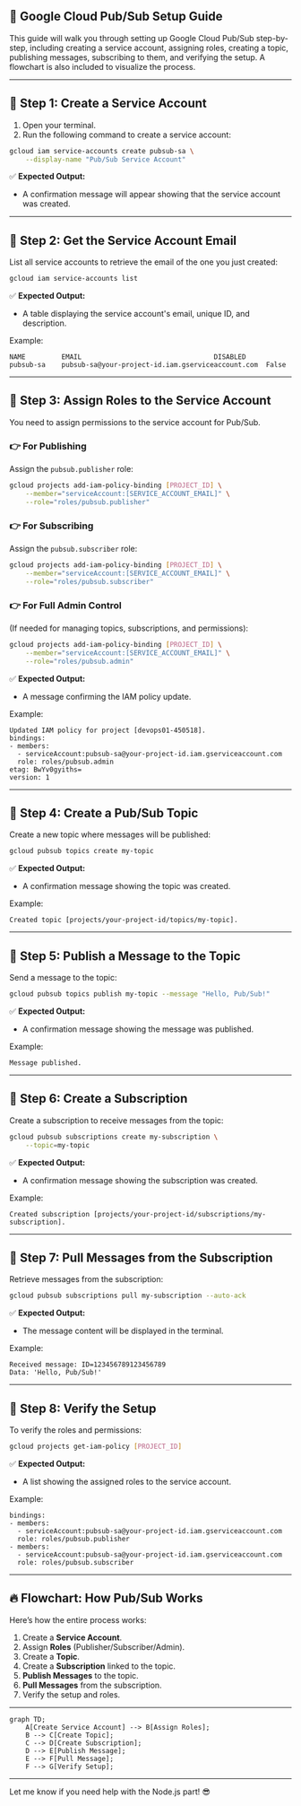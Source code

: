 ## 🚀 **Google Cloud Pub/Sub Setup Guide**  

This guide will walk you through setting up Google Cloud Pub/Sub step-by-step, including creating a service account, assigning roles, creating a topic, publishing messages, subscribing to them, and verifying the setup. A flowchart is also included to visualize the process.

---

## 🌟 **Step 1: Create a Service Account**
1. Open your terminal.
2. Run the following command to create a service account:

```bash
gcloud iam service-accounts create pubsub-sa \
    --display-name "Pub/Sub Service Account"
```

✅ **Expected Output:**  
- A confirmation message will appear showing that the service account was created.

---

## 🌟 **Step 2: Get the Service Account Email**
List all service accounts to retrieve the email of the one you just created:

```bash
gcloud iam service-accounts list
```

✅ **Expected Output:**  
- A table displaying the service account's email, unique ID, and description.  

Example:
```text
NAME         EMAIL                                 DISABLED
pubsub-sa    pubsub-sa@your-project-id.iam.gserviceaccount.com  False
```

---

## 🌟 **Step 3: Assign Roles to the Service Account**
You need to assign permissions to the service account for Pub/Sub.

### 👉 **For Publishing**  
Assign the `pubsub.publisher` role:  

```bash
gcloud projects add-iam-policy-binding [PROJECT_ID] \
    --member="serviceAccount:[SERVICE_ACCOUNT_EMAIL]" \
    --role="roles/pubsub.publisher"
```

### 👉 **For Subscribing**  
Assign the `pubsub.subscriber` role:

```bash
gcloud projects add-iam-policy-binding [PROJECT_ID] \
    --member="serviceAccount:[SERVICE_ACCOUNT_EMAIL]" \
    --role="roles/pubsub.subscriber"
```

### 👉 **For Full Admin Control**  
(If needed for managing topics, subscriptions, and permissions):

```bash
gcloud projects add-iam-policy-binding [PROJECT_ID] \
    --member="serviceAccount:[SERVICE_ACCOUNT_EMAIL]" \
    --role="roles/pubsub.admin"
```

✅ **Expected Output:**  
- A message confirming the IAM policy update.

Example:
```text
Updated IAM policy for project [devops01-450518].
bindings:
- members:
  - serviceAccount:pubsub-sa@your-project-id.iam.gserviceaccount.com
  role: roles/pubsub.admin
etag: BwYv0gyiths=
version: 1
```

---

## 🌟 **Step 4: Create a Pub/Sub Topic**
Create a new topic where messages will be published:

```bash
gcloud pubsub topics create my-topic
```

✅ **Expected Output:**  
- A confirmation message showing the topic was created.

Example:
```text
Created topic [projects/your-project-id/topics/my-topic].
```

---

## 🌟 **Step 5: Publish a Message to the Topic**
Send a message to the topic:

```bash
gcloud pubsub topics publish my-topic --message "Hello, Pub/Sub!"
```

✅ **Expected Output:**  
- A confirmation message showing the message was published.

Example:
```text
Message published.
```

---

## 🌟 **Step 6: Create a Subscription**
Create a subscription to receive messages from the topic:

```bash
gcloud pubsub subscriptions create my-subscription \
    --topic=my-topic
```

✅ **Expected Output:**  
- A confirmation message showing the subscription was created.

Example:
```text
Created subscription [projects/your-project-id/subscriptions/my-subscription].
```

---

## 🌟 **Step 7: Pull Messages from the Subscription**
Retrieve messages from the subscription:

```bash
gcloud pubsub subscriptions pull my-subscription --auto-ack
```

✅ **Expected Output:**  
- The message content will be displayed in the terminal.

Example:
```text
Received message: ID=123456789123456789
Data: 'Hello, Pub/Sub!'
```

---

## 🌟 **Step 8: Verify the Setup**
To verify the roles and permissions:

```bash
gcloud projects get-iam-policy [PROJECT_ID]
```

✅ **Expected Output:**  
- A list showing the assigned roles to the service account.

Example:
```text
bindings:
- members:
  - serviceAccount:pubsub-sa@your-project-id.iam.gserviceaccount.com
  role: roles/pubsub.publisher
- members:
  - serviceAccount:pubsub-sa@your-project-id.iam.gserviceaccount.com
  role: roles/pubsub.subscriber
```

---

## 🔥 **Flowchart: How Pub/Sub Works**  
Here’s how the entire process works:  

1. Create a **Service Account**.  
2. Assign **Roles** (Publisher/Subscriber/Admin).  
3. Create a **Topic**.  
4. Create a **Subscription** linked to the topic.  
5. **Publish Messages** to the topic.  
6. **Pull Messages** from the subscription.  
7. Verify the setup and roles.  

---

```mermaid
graph TD;
    A[Create Service Account] --> B[Assign Roles];
    B --> C[Create Topic];
    C --> D[Create Subscription];
    D --> E[Publish Message];
    E --> F[Pull Message];
    F --> G[Verify Setup];
```

---


Let me know if you need help with the Node.js part! 😎
